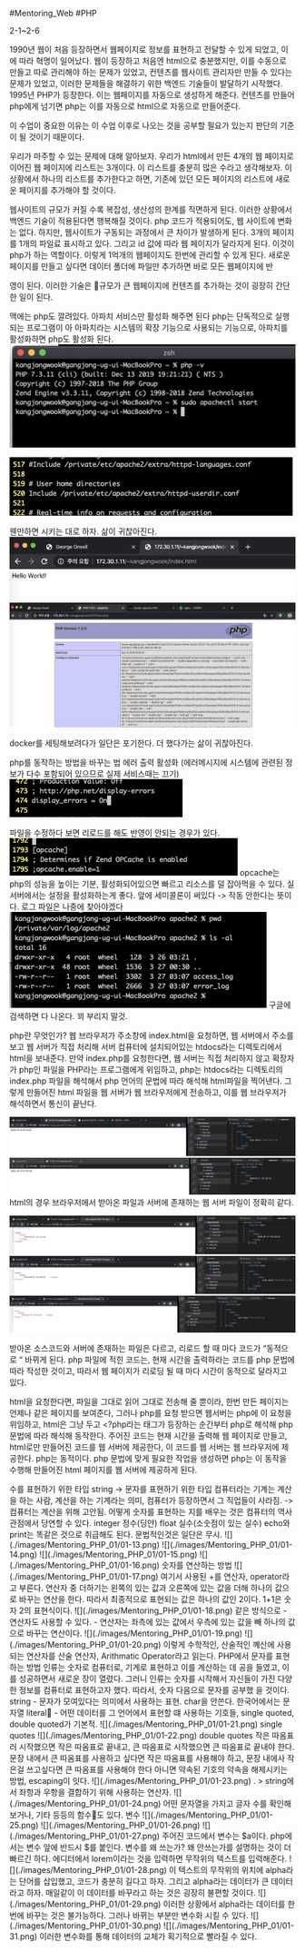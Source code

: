 #Mentoring_Web #PHP

2-1~2-6

1990년 웹이 처음 등장하면서 웹페이지로 정보를 표현하고 전달할 수 있게 되었고, 이에 따라 혁명이 일어났다. 웹이 등장하고 처음엔 html으로 충분했지만, 이를 수동으로 만들고 따로 관리해야 하는 문제가 있었고, 컨텐츠를 웹사이트 관리자만 만들 수 있다는 문제가 있었고, 이러한 문제들을 해결하기 위한 백엔드 기술들이 발달하기 시작했다. 
1995년 PHP가 등장한다. 이는 웹페이지를 자동으로 생성하게 해준다. 컨텐츠를 만들어 php에게 넘기면 php는 이를 자동으로 html으로 자동으로 만들어준다. 

이 수업이 중요한 이유는 이 수업 이후로 나오는 것을 공부할 필요가 있는지 판단의 기준이 될 것이기 때문이다. 

우리가 마주할 수 있는 문제에 대해 알아보자. 우리가 html에서 만든 4개의 웹 페이지로 이어진 웹 페이지에 리스트는 3개이다. 이 리스트를 충분히 많은 수라고 생각해보자. 이 상황에서 하나의 리스트를 추가한다고 하면, 기존에 있던 모든 페이지의 리스트에 새로운 페이지를 추가해야 할 것이다.

웹사이트의 규모가 커질 수록 복잡성, 생산성의 한계를 직면하게 된다.  이러한 상황에서 백엔드 기술이 적용된다면 행복해질 것이다.
php 코드가 적용되어도, 웹 사이트에 변화는 없다. 하지만, 웹사이트가 구동되는 과정에서 큰 차이가 발생하게 된다. 
3개의 페이지를 1개의 파일료 표시하고 있다. 그리고 id 값에 따라 웹 페이지가 달라지게  된다. 이것이 php가 하는 역할이다.  이렇게 1억개의 웹페이지도 한번에 관리할 수 있게 된다. 
새로운 페이지를 만들고 싶다면 데이터 폴더에 파일만 추가하면 바로 모든 웹페이지에 반

영이 된다. 이러한 기술은 규모가 큰 웹페이지에 컨텐츠를 추가하는 것이 굉장히 간단한 일이 된다. 

맥에는 php도 깔려있다. 아파치 서비스만 활성화 해주면 된다
php는 단독적으로 실행되는 프로그램이 아 아파치라는 시스템의 확장 기능으로 사용되는 기능으로, 아파치를 활성화하면 php도 활성화 된다.
![](./images/Mentoring_PHP_01/01-1.png)

![](./images/Mentoring_PHP_01/01-2.png)

웬만하면 시키는 대로 하자. 삶이 귀찮아진다.
![](./images/Mentoring_PHP_01/01-3.png)
![](./images/Mentoring_PHP_01/01-4.png)

docker를 세팅해보려다가 일단은 포기한다. 더 했다가는 삶이 귀찮아진다.

php를 동작하는 방법을 바꾸는 법
에러 출력 활성화 (에러메시지에 시스템에 관련된 정보가 다수 포함되어 있으므로 실제 서비스때는 끄기)
![](./images/Mentoring_PHP_01/01-5.png)

파일을 수정하다 보면 리로드를 해도 반영이 안되는 경우가 있다.
![](./images/Mentoring_PHP_01/01-6.png)
opcache는 php의 성능을 높이는 기분, 활성화되어있으면 빠르고 리소스를 덜 잡아먹을 수 있다. 실 서버에서는 설정을 활성화하는게 좋다. 앞에 세미콜론이 써있다 -> 작동 안한다는 뜻이다.
로그 파일은 나중에 찾아야겠다 
![](./images/Mentoring_PHP_01/01-7.png)
구글에 검색하면 다 나온다. 꾀 부리지 말것.

php란 무엇인가?
웹 브라우저가 주소창에  index.html을 요청하면, 웹 서버에서 주소를 보고 웹 서버가 직접 처리해 서버 컴퓨터에 설치되어있는 htdocs라는 디렉토리에서 html을 보내준다.
만약 index.php를 요청한다면, 웹 서버는 직접 처리하지 않고 확장자가 php인 파일을 PHP라는 프로그램에게 위임하고, php는 htdocs라는 디렉토리의 index.php 파일을 해석해서 php 언어의 문법에 따라 해석해 html파일을 찍어낸다. 그렇게 만들어진 html 파일을 웹 서버가 웹 브라우저에게 전송하고, 이를 웹 브라우저가 해석하면서 통신이 끝난다.

![](./images/Mentoring_PHP_01/01-8.png)
![](./images/Mentoring_PHP_01/01-9.png)
html의 경우 브라우저에서 받아온 파일과 서버에 존재하는 웹 서버 파일이 정확히 같다.


![](./images/Mentoring_PHP_01/01-10.png)
![](./images/Mentoring_PHP_01/01-11.png)
![](./images/Mentoring_PHP_01/01-12.png)

받아온 소스코드와 서버에 존재하는 파일은 다르고, 리로드 할 때 마다 코드가 “동적으로 “ 바뀌게 된다.
php 파일에 적힌 코드는, 현재 시간을 출력하라는 코드를 php 문법에 따라 작성한 것이고, 따라서 웹 페이지가 리로딩 될 때 마다 시간이 동적으로 달라지고 있다. 

html을 요청한다면, 파일을 그대로 읽어 그대로 전송해 줄 뿐이라, 한번 만든 페이지는 언제나 같은 페이지를 보여준다, 그러나 php를 요청 받으면 웹서버는 php에 이 요청을 위임하고, html은 그냥 두고 <?php라는 태그가 등장하는 순간부터 php로 해석해 php 문법에 따라 해석해 동작한다. 
주어진 코드는 현재 시간을 출력해 웹 페이지로 만들고, html로만 만들어진 코드를 웹 서버에 제공한다, 이 코드를 웹 서버는 웹 브라우저에 제공한다. 
php는 동적이다. php 문법에 맞게 필요한 작업을 생성하면 php는 이 동작을 수행해 만들어진 html 페이지를 웹 서버에 제공하게 된다. 
<?php 안쪽에선 php로 처리되고, 이 바깥에서는 php가 아닌 것으로 처리된다.

프로그래밍 언어를 사용하는 것은, 데이터를 어떠한 의도에 따라 처리하기 위함이다. 그렇기 때문에, 프로그래밍을 배우는 것은  그 컴퓨터 언어가 어떤 데이터 형식들을 제공하는지 알아가는 과정과, 그 데이터 타입 별로 어떻게 처리하는 벙법을 언어가 제공하는지 알아가는 과정이다.

integer, float -> 수를 표현하기 위한 타입
string -> 문자를 표현하기 위한 타입

컴퓨터라는 기계는 계산을 하는 사람, 계산을 하는 기계라는 의미, 컴퓨터가 등장하면서 그 직업들이 사라짐. -> 컴퓨터는 계산을 위해 고안됨.
어떻게 숫자를 표현하는 지를 배우는 것은 컴퓨터의 역사 관점에서 당연할 수 있다.

integer  정수(딩얀)
float  실수(소숫점이 있는 실수)

echo와 print는 똑같은 것으로 취급해도 된다.  문법적인것은 일단은 무시.

![](./images/Mentoring_PHP_01/01-13.png)
![](./images/Mentoring_PHP_01/01-14.png)
![](./images/Mentoring_PHP_01/01-15.png)
![](./images/Mentoring_PHP_01/01-16.png)

숫자를 연산하는 방법

![](./images/Mentoring_PHP_01/01-17.png)
여기서 사용된 +를 연산자, operator라고 부른다. 연산자 중 더하기는 왼쪽의 있는 값과 오른쪽에 있는 값을 더해 하나의 값으로 바꾸는 연산을 한다. 따라서 최종적으로 표현되는 값은 하나의 값인 2이다. 1+1은 숫자 2의 표현식이다.
![](./images/Mentoring_PHP_01/01-18.png)
같은 방식으로 - 연산자도 사용할 수 있다. - 연산자는 좌측에 있는 값에서 우측에 있는 값을 빼 하나의 값으로 바꾸는 연산이다. 

![](./images/Mentoring_PHP_01/01-19.png)
![](./images/Mentoring_PHP_01/01-20.png)
이렇게 수학적인, 산술적인 꼐산에 사용되는 연산자를 산술 연산자, Arithmatic Operator라고 읽는다.

PHP에서 문자를 표현하는 방법
인류는 숫자로 컴퓨터로, 기계로 표현하고 이를 계산하는 데 공을 들였고, 이를 성공하면서 새로운 장이 열렸다. 그러니 인류는 숫자를 시작해서 자신들이 가진 다양한 정보를 컴퓨터로 표현하고자 했다. 따라서, 숫자 다음으로 문자를 공부했 을 것이다. 

string - 문자가 모여있다는 의미에서 사용하는 표현. char을 안쓴다. 한국어에서는 문자열
literal - 어떤 데이터를 그 언어에서 표현할 떄 사용하는 기호들, single quoted, double quoted가 기본적.

![](./images/Mentoring_PHP_01/01-21.png)

single quotes
![](./images/Mentoring_PHP_01/01-22.png)
double quotes
작은 따옴표러 시작했으면 작은 따옴표로 끝내고, 큰 따옴표로 시작했으면 큰 따옴표로 끝내야 한다.
문장 내에서 큰 따옴표를 사용하고 싶다면 작은 따옴표를 사용해야 하고, 문장 내에사 작은걸 쓰고싶다면 큰 따옴표를 사용해야 한다
아니면 약속된 기호의 약속을 해제시키는 방법, escaping이 잇다.
![](./images/Mentoring_PHP_01/01-23.png)
. > string에서 좌항과 우항을 결합하기 위해 사용하는 연산자.
![](./images/Mentoring_PHP_01/01-24.png)
어떤 문자열을 가지고 글자 수를 확인해보거나, 기타 등등의 함수도 있다.
변수
![](./images/Mentoring_PHP_01/01-25.png)

![](./images/Mentoring_PHP_01/01-26.png)
![](./images/Mentoring_PHP_01/01-27.png)
주어진 코드에서 변수는 $a이다. php에서는 변수 앞에 반드시 $를 붙인다. 
변수를 왜 쓰는가? 왜 안쓰는가를 설명하는 것이 더 빠르긴 하다. 
에디터에서 lorem이라는 것을 입력하면 무작위의 텍스트를 입력해준다.
![](./images/Mentoring_PHP_01/01-28.png)
이 텍스트의 무작위의 위치에 alpha라는 단어를 삽입했고, 코드가 충분히 길다고 하자. 그리고 alpha라는 데이터가 큰 데이터라고 하자. 매일같이 이 데이터를 바꾸라고 하는 것은 굉장히 불편할 것이다.

![](./images/Mentoring_PHP_01/01-29.png)
이러한 상황에서 alpha라는 데이터를 한번에 바꾸는 것은 불가능하다. 그러나 바뀌는 부분만 변수화 시킬 수 있다. 

![](./images/Mentoring_PHP_01/01-30.png)
![](./images/Mentoring_PHP_01/01-31.png)
이러한 변수화를 통해 데이터의 교체가 획기적으로 빨라질 수 있다.

